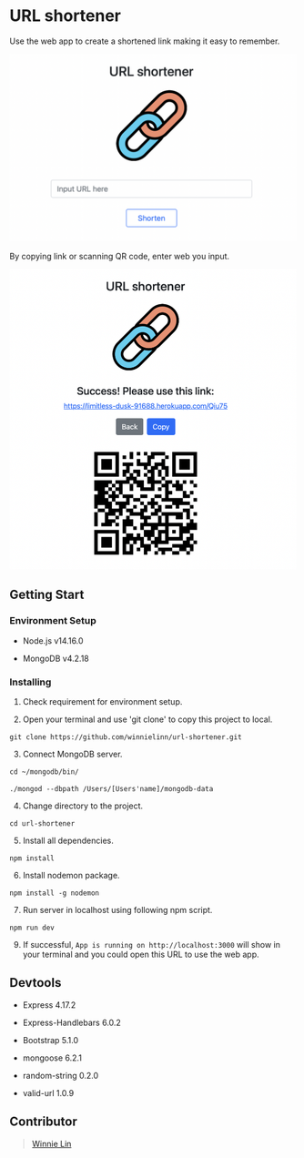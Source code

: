 # **URL shortener**

Use the web app to create a shortened link making it easy to remember.

![GITHUB](https://raw.githubusercontent.com/winnielinn/url-shortener/af9f7a6eaede42c94d03172413a2ac7aaa76c15d/public/home_page.png "home_page")

By copying link or scanning QR code, enter web you input.

![GITHUB](https://raw.githubusercontent.com/winnielinn/url-shortener/af9f7a6eaede42c94d03172413a2ac7aaa76c15d/public/url_shorten.png "url_shorten")

## **Getting Start**

### **Environment Setup**

* Node.js v14.16.0

* MongoDB v4.2.18

### **Installing**

1. Check requirement for environment setup.

2. Open your terminal and use 'git clone' to copy this project to local.

```
git clone https://github.com/winnielinn/url-shortener.git
```

3. Connect MongoDB server.

```
cd ~/mongodb/bin/
```

```
./mongod --dbpath /Users/[Users'name]/mongodb-data
```

4. Change directory to the project.

```
cd url-shortener
```

5. Install all dependencies.

```
npm install
```

6. Install nodemon package.

```
npm install -g nodemon 
```

7. Run server in localhost using following npm script.

```
npm run dev
```

9. If successful, `App is running on http://localhost:3000` will show in your terminal and you could open this URL to use the web app.

## **Devtools**

* Express 4.17.2

* Express-Handlebars 6.0.2

* Bootstrap 5.1.0

* mongoose 6.2.1

* random-string 0.2.0

* valid-url 1.0.9

## **Contributor**

> [Winnie Lin](https://github.com/winnielinn)
